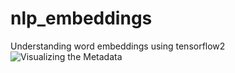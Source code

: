 # nlp_embeddings
Understanding word embeddings using tensorflow2
![Visualizing the Metadata](https://github.com/Pranaykrishna/nlp_embeddings/assets/33367492/e942e0f0-290c-433f-bcfb-9b116b1d03cb)
